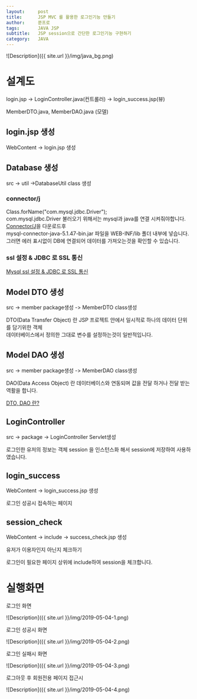 ```yaml
---
layout:     post
title:      JSP MVC 를 활용한 로그인기능 만들기
author:     쭌프로
tags:       JAVA JSP
subtitle:   JSP session으로 간단한 로그인기능 구현하기
category:   JAVA
---
```


<!-- Start Writing Below in Markdown -->

![Description]({{ site.url }}/img/java_bg.png)

# 설계도 

login.jsp -> LoginController.java(컨트롤러) -> login_success.jsp(뷰)

MemberDTO.java, MemberDAO.java (모델)

## login.jsp 생성

WebContent -> login.jsp 생성

<script src="https://gist.github.com/alalstjr/fc7f913154fc898d84993f2efea2a4dd.js"></script>

## Database 생성

src -> util ->DatabaseUtil class 생성

<script src="https://gist.github.com/alalstjr/012b33aff5fcb11020885e68bc48279c.js"></script>

### connector/j

Class.forName("com.mysql.jdbc.Driver"); <br/>
com.mysql.jdbc.Driver 불러오기 위해서는 mysql과 java를 연결 시켜줘야합니다. <br/>
<a href="https://dev.mysql.com/downloads/connector/j/5.1.html">Connector/J</a>을 다운로드후  <br/>
mysql-connector-java-5.1.47-bin.jar 파일을 WEB-INF/lib 폴더 내부에 넣습니다. <br/>
그러면 에러 표시없이 DB에 연결되어 데이터를 가져오는것을 확인할 수 있습니다.

### ssl 설정 & JDBC 로 SSL 통신

<a href="https://stove99.tistory.com/153">Mysql ssl 설정 & JDBC 로 SSL 통신</a>

## Model DTO 생성

src -> member package생성 -> MemberDTO class생성

DTO(Data Transfer Object) 란 JSP 프로젝트 안에서 일시적로 하나의 데이터 단위를 담기위한 객체 <br/>
데이터베이스에서 정의한 그대로 변수를 설정하는것이 일반적입니다.

<script src="https://gist.github.com/alalstjr/b127197b21c2127b61c5fdad2eef1533.js"></script>

## Model DAO 생성

src -> member package생성 -> MemberDAO class생성

DAO(Data Access Object) 란 데이터베이스와 연동되며 값을 전달 하거나 전달 받는 역활을 합니다.

<script src="https://gist.github.com/alalstjr/d93b15bdd6f23de1a606761a277cc70b.js"></script>

<a href="https://genesis8.tistory.com/214">DTO, DAO 란?</a>

## LoginController

src -> package -> LoginController Servlet생성

<script src="https://gist.github.com/alalstjr/5320257510dd5dce8a88c1af9d3be190.js"></script>

로그인한 유저의 정보는 객체 session 을 인스턴스화 해서
session에 저장하여 사용하였습니다.

## login_success

WebContent -> login_success.jsp 생성

로그인 성공시 접속하는 페이지

<script src="https://gist.github.com/alalstjr/69d75f65b39a6b39cf0e1accee5a0fb8.js"></script>

## session_check

WebContent -> include -> success_check.jsp 생성

유저가 이용자인지 아닌지 체크하기

<script src="https://gist.github.com/alalstjr/c7f1b294d7a5680454e24b96d436a35b.js"></script>

로그인이 필요한 페이지 상위에 include하여 session을 체크합니다.

# 실행화면

로그인 화면

![Description]({{ site.url }}/img/2019-05-04-1.png)

로그인 성공시 화면

![Description]({{ site.url }}/img/2019-05-04-2.png)

로그인 실패시 화면

![Description]({{ site.url }}/img/2019-05-04-3.png)

로그아웃 후 회원전용 페이지 접근시

![Description]({{ site.url }}/img/2019-05-04-4.png)
